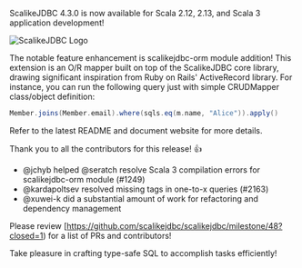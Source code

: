 ScalikeJDBC 4.3.0 is now available for Scala 2.12, 2.13, and Scala 3 application development!

![ScalikeJDBC Logo](https://scalikejdbc.org/images/logo.png)

The notable feature enhancement is scalikejdbc-orm module addition! This extension is an O/R mapper built on top of the ScalikeJDBC core library, drawing significant inspiration from Ruby on Rails' ActiveRecord library. For instance, you can run the following query just with simple CRUDMapper class/object definition:

```scala
Member.joins(Member.email).where(sqls.eq(m.name, "Alice")).apply()
```

Refer to the latest README and document website for more details.

Thank you to all the contributors for this release! :+1:

* @jchyb helped @seratch resolve Scala 3 compilation errors for scalikejdbc-orm module (#1249)
* @kardapoltsev resolved missing tags in one-to-x queries (#2163)
* @xuwei-k did a substantial amount of work for refactoring and dependency management

Please review [https://github.com/scalikejdbc/scalikejdbc/milestone/48?closed=1) for a list of PRs and contributors!

Take pleasure in crafting type-safe SQL to accomplish tasks efficiently!
